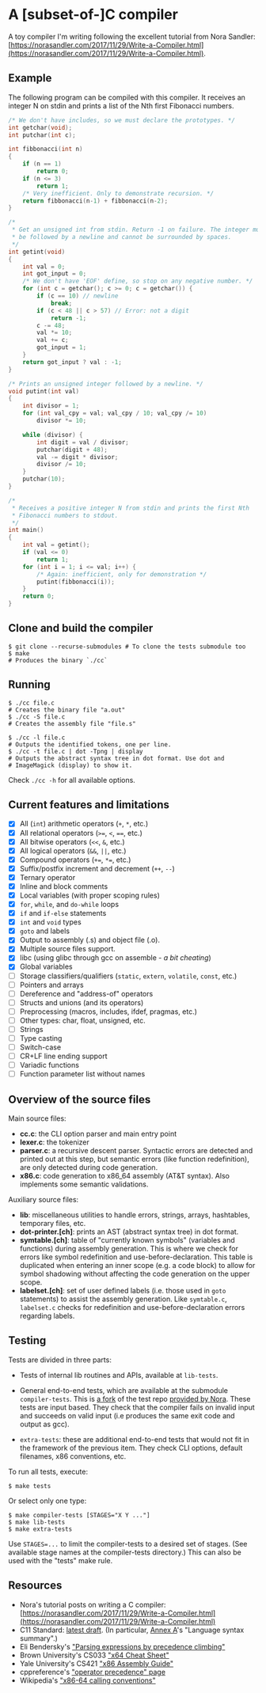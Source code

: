 # A [subset-of-]C compiler

A toy compiler I'm writing following the excellent tutorial from Nora Sandler:
[https://norasandler.com/2017/11/29/Write-a-Compiler.html](https://norasandler.com/2017/11/29/Write-a-Compiler.html).

## Example

The following program can be compiled with this compiler. It receives an
integer N on stdin and prints a list of the Nth first Fibonacci numbers.

```c
/* We don't have includes, so we must declare the prototypes. */
int getchar(void);
int putchar(int c);

int fibbonacci(int n)
{
	if (n == 1)
		return 0;
	if (n <= 3)
		return 1;
	/* Very inefficient. Only to demonstrate recursion. */
	return fibbonacci(n-1) + fibbonacci(n-2);
}

/*
 * Get an unsigned int from stdin. Return -1 on failure. The integer must
 * be followed by a newline and cannot be surrounded by spaces.
 */
int getint(void)
{
	int val = 0;
	int got_input = 0;
	/* We don't have 'EOF' define, so stop on any negative number. */
	for (int c = getchar(); c >= 0; c = getchar()) {
		if (c == 10) // newline
			break;
		if (c < 48 || c > 57) // Error: not a digit
			return -1;
		c -= 48;
		val *= 10;
		val += c;
		got_input = 1;
	}
	return got_input ? val : -1;
}

/* Prints an unsigned integer followed by a newline. */
void putint(int val)
{
	int divisor = 1;
	for (int val_cpy = val; val_cpy / 10; val_cpy /= 10)
		divisor *= 10;

	while (divisor) {
		int digit = val / divisor;
		putchar(digit + 48);
		val -= digit * divisor;
		divisor /= 10;
	}
	putchar(10);
}

/*
 * Receives a positive integer N from stdin and prints the first Nth
 * Fibonacci numbers to stdout.
 */
int main()
{
	int val = getint();
	if (val <= 0)
		return 1;
	for (int i = 1; i <= val; i++) {
		/* Again: inefficient, only for demonstration */
		putint(fibbonacci(i));
	}
	return 0;
}
```

## Clone and build the compiler

```shell
$ git clone --recurse-submodules # To clone the tests submodule too
$ make
# Produces the binary `./cc`
```

## Running

```shell
$ ./cc file.c
# Creates the binary file "a.out"
$ ./cc -S file.c
# Creates the assembly file "file.s"

$ ./cc -l file.c
# Outputs the identified tokens, one per line.
$ ./cc -t file.c | dot -Tpng | display
# Outputs the abstract syntax tree in dot format. Use dot and
# ImageMagick (display) to show it.
```

Check `./cc -h` for all available options.

## Current features and limitations

- [x] All (`int`) arithmetic operators (`+`, `*`, etc.)
- [x] All relational operators (`>=`, `<`, `==`, etc.)
- [x] All bitwise operators (`<<`, `&`, etc.)
- [x] All logical operators (`&&`, `||`, etc.)
- [x] Compound operators (`+=`, `*=`, etc.)
- [x] Suffix/postfix increment and decrement (`++`, `--`)
- [x] Ternary operator
- [x] Inline and block comments
- [x] Local variables (with proper scoping rules)
- [x] `for`, `while`, and `do-while` loops
- [x] `if` and `if-else` statements
- [x] `int` and `void` types
- [x] `goto` and labels
- [x] Output to assembly (.s) and object file (.o).
- [x] Multiple source files support.
- [x] libc (using glibc through gcc on assemble - _a bit cheating_) 
- [x] Global variables
- [ ] Storage classifiers/qualifiers (`static`, `extern`, `volatile`, `const`, etc.)
- [ ] Pointers and arrays
- [ ] Dereference and "address-of" operators
- [ ] Structs and unions (and its operators)
- [ ] Preprocessing (macros, includes, ifdef, pragmas, etc.)
- [ ] Other types: char, float, unsigned, etc.
- [ ] Strings
- [ ] Type casting
- [ ] Switch-case
- [ ] CR+LF line ending support
- [ ] Variadic functions
- [ ] Function parameter list without names

## Overview of the source files 

Main source files:

- **cc.c**: the CLI option parser and main entry point
- **lexer.c**: the tokenizer
- **parser.c**: a recursive descent parser. Syntactic errors are detected and
  printed out at this step, but semantic errors (like function redefinition),
  are only detected during code generation.
- **x86.c**: code generation to x86\_64 assembly (AT&T syntax). Also implements
  some semantic validations.

Auxiliary source files:

- **lib**: miscellaneous utilities to handle errors, strings, arrays,
  hashtables, temporary files, etc.
- **dot-printer.[ch]**: prints an AST (abstract syntax tree) in dot format.
- **symtable.[ch]**: table of "currently known symbols" (variables and
  functions) during assembly generation. This is where we check for errors like
  symbol redefinition and use-before-declaration. This table is duplicated when
  entering an inner scope (e.g. a code block) to allow for symbol shadowing
  without affecting the code generation on the upper scope.
- **labelset.[ch]**: set of user defined labels (i.e. those used in `goto`
  statements) to assist the assembly generation. Like `symtable.c`, `labelset.c`
  checks for redefinition and use-before-declaration errors regarding labels.

## Testing

Tests are divided in three parts:

- Tests of internal lib routines and APIs, available at `lib-tests`.

- General end-to-end tests, which are available at the submodule
  `compiler-tests`. This is [a
  fork](https://github.com/matheustavares/c-compiler-tests) of the test repo
  [provided by Nora](https://github.com/nlsandler/write_a_c_compiler). These
  tests are input based. They check that the compiler fails on invalid
  input and succeeds on valid input (i.e produces the same exit code and output
  as gcc).

- `extra-tests`: these are additional end-to-end tests that would not fit
  in the framework of the previous item. They check CLI options, default
  filenames, x86 conventions, etc.

To run all tests, execute:

```shell
$ make tests
```

Or select only one type:

```shell
$ make compiler-tests [STAGES="X Y ..."]
$ make lib-tests
$ make extra-tests
```

Use `STAGES=...` to limit the compiler-tests to a desired set of stages. (See
available stage names at the compiler-tests directory.) This can also be used
with the "tests" make rule.

## Resources

- Nora's tutorial posts on writing a C compiler:
  [https://norasandler.com/2017/11/29/Write-a-Compiler.html](https://norasandler.com/2017/11/29/Write-a-Compiler.html)
- C11 Standard: [latest draft](http://www.open-std.org/jtc1/sc22/WG14/www/docs/n1570.pdf).
  (In particular, [Annex A](http://www.open-std.org/jtc1/sc22/wg14/www/docs/n1570.pdf#page=476)'s "Language syntax summary".)
- Eli Bendersky's ["Parsing expressions by precedence climbing"](https://eli.thegreenplace.net/2012/08/02/parsing-expressions-by-precedence-climbing)
- Brown University's CS033 ["x64 Cheat Sheet"](https://cs.brown.edu/courses/cs033/docs/guides/x64_cheatsheet.pdf)
- Yale University's CS421 ["x86 Assembly Guide"](https://flint.cs.yale.edu/cs421/papers/x86-asm/asm.html)
- cppreference's ["operator precedence" page](https://en.cppreference.com/w/c/language/operator_precedence)
- Wikipedia's ["x86-64 calling conventions"](https://en.wikipedia.org/wiki/X86_calling_conventions#x86-64_calling_conventions)
